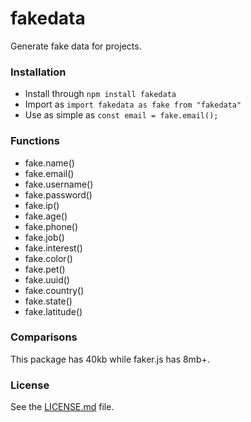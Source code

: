 # fakedata

Generate fake data for projects.

### Installation

- Install through `npm install fakedata`
- Import as `import fakedata as fake from "fakedata"`
- Use as simple as `const email = fake.email();`

### Functions

- fake.name()
- fake.email()
- fake.username()
- fake.password()
- fake.ip()
- fake.age()
- fake.phone()
- fake.job()
- fake.interest()
- fake.color()
- fake.pet()
- fake.uuid()
- fake.country()
- fake.state()
- fake.latitude()

### Comparisons

This package has 40kb while faker.js has 8mb+.

### License

See the [LICENSE.md](LICENSE.md) file.
